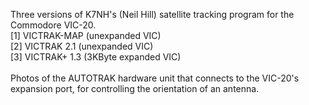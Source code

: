 Three versions of K7NH's (Neil Hill) satellite tracking program for the Commodore VIC-20.<br>
[1] VICTRAK-MAP (unexpanded VIC)<br>
[2] VICTRAK 2.1 (unexpanded VIC)<br>
[3] VICTRAK+ 1.3 (3KByte expanded VIC)<br>
<br>
Photos of the AUTOTRAK hardware unit that connects to the VIC-20's expansion port, for controlling the orientation of an antenna.<br>
